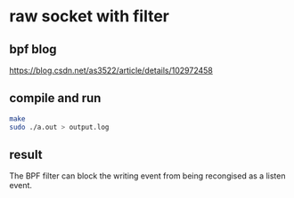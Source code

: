 # raw socket with filter

## bpf blog

https://blog.csdn.net/as3522/article/details/102972458

## compile and run

```sh
make
sudo ./a.out > output.log
```

## result

The BPF filter can block the writing event from being recongised as a listen event.